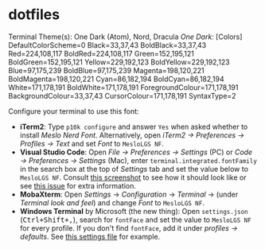 # dotfiles

Terminal Theme(s): One Dark (Atom), Nord, Dracula
*One Dark:*
[Colors]
DefaultColorScheme=0
Black=33,37,43
BoldBlack=33,37,43
Red=224,108,117
BoldRed=224,108,117
Green=152,195,121
BoldGreen=152,195,121
Yellow=229,192,123
BoldYellow=229,192,123
Blue=97,175,239
BoldBlue=97,175,239
Magenta=198,120,221
BoldMagenta=198,120,221
Cyan=86,182,194
BoldCyan=86,182,194
White=171,178,191
BoldWhite=171,178,191
ForegroundColour=171,178,191
BackgroundColour=33,37,43
CursorColour=171,178,191
SyntaxType=2

Configure your terminal to use this font:
- **iTerm2**: Type `p10k configure` and answer `Yes` when asked whether to install
     *Meslo Nerd Font*. Alternatively, open *iTerm2 → Preferences → Profiles → Text* and set *Font* to
     `MesloLGS NF`.
- **Visual Studio Code**: Open *File → Preferences → Settings* (PC) or
     *Code → Preferences → Settings* (Mac), enter `terminal.integrated.fontFamily` in the search box at
     the top of *Settings* tab and set the value below to `MesloLGS NF`.
     Consult [this screenshot](
       https://raw.githubusercontent.com/romkatv/powerlevel10k-media/389133fb8c9a2347929a23702ce3039aacc46c3d/visual-studio-code-font-settings.jpg)
     to see how it should look like or see [this issue](
       https://github.com/romkatv/powerlevel10k/issues/671) for extra information.
- **MobaXterm**: Open *Settings* → *Configuration* → *Terminal* → (under *Terminal look and feel*)
     and change *Font* to `MesloLGS NF`.
- **Windows Terminal** by Microsoft (the new thing): Open `settings.json` (<kbd>Ctrl+Shift+,</kbd>),
     search for `fontFace` and set the value to `MesloLGS NF` for every profile. If you don't find
     `fontFace`, add it under *profiles → defaults*. See [this settings file](
       https://raw.githubusercontent.com/romkatv/dotfiles-public/aba0e6c4657d705ed6c344d700d659977385f25c/dotfiles/microsoft-terminal-settings.json)
     for example.
